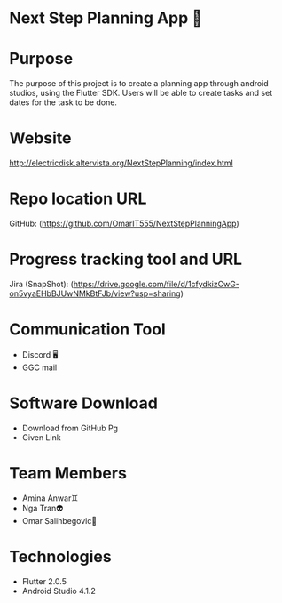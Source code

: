 # Next Step Planning App 📱

# Purpose
The purpose of this project is to create a planning app through android studios, using the Flutter SDK. Users will be able to create tasks and set dates for the task to be done.

# Website
http://electricdisk.altervista.org/NextStepPlanning/index.html

# Repo location URL
GitHub: (https://github.com/OmarIT555/NextStepPlanningApp)

# Progress tracking tool and URL
Jira (SnapShot): (https://drive.google.com/file/d/1cfydkizCwG-on5vyaEHbBJUwNMkBtFJb/view?usp=sharing)

# Communication Tool
<ul>
<li>Discord 🖥️</li>
 <li>GGC mail</li>
</ul>

# Software Download
<ul>
<li>Download from GitHub Pg</li>
 <li>Given Link</li>
</ul>

# Team Members
<ul>
<li>Amina Anwar♊</li> 
<li>Nga Tran👽</li>
<li>Omar Salihbegovic🧍</li>
</ul> 

# Technologies
<ul>
<li>Flutter 2.0.5</li> 
<li>Android Studio 4.1.2</li>
</ul> 

